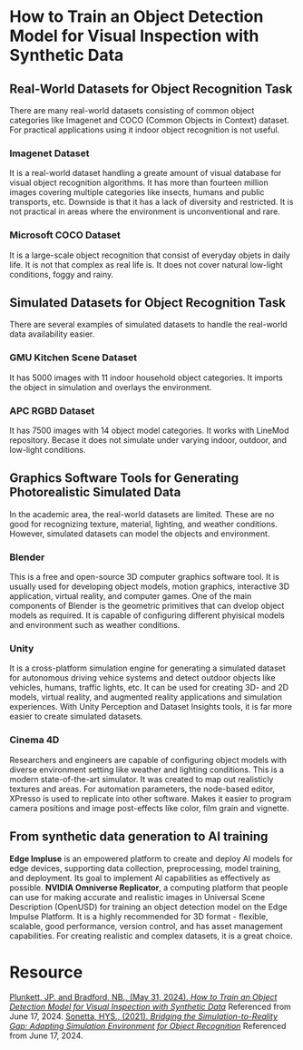 # How to Train an Object Detection Model for Visual Inspection with Synthetic Data

## Real-World Datasets for Object Recognition Task
There are many real-world datasets consisting of common object categories like Imagenet and COCO (Common Objects in Context) dataset. For practical applications using it indoor object recognition is not useful.

### Imagenet Dataset
It is a real-world dataset handling a greate amount of visual database for visual object recognition algorithms. It has more than fourteen million images covering multiple categories like insects, humans and public transports, etc. Downside is that it has a lack of diversity and restricted. It is not practical in areas where the environment is unconventional and rare.

### Microsoft COCO Dataset
It is a large-scale object recognition that consist of everyday objets in daily life. It is not that complex as real life is. It does not cover natural low-light conditions, foggy and rainy.

## Simulated Datasets for Object Recognition Task
There are several examples of simulated datasets to handle the real-world data availability easier.

### GMU Kitchen Scene Dataset
It has 5000 images with 11 indoor household object categories. It imports the object in simulation and overlays the environment.

### APC RGBD Dataset
It has 7500 images with 14 object model categories. It works with LineMod repository. Becase it does not simulate under varying indoor, outdoor, and low-light conditions.

## Graphics Software Tools for Generating Photorealistic Simulated Data
In the academic area, the real-world datasets are limited. These are no good for recognizing texture, material, lighting, and weather conditions. However, simulated datasets can model the objects and environment.

### Blender
This is a free and open-source 3D computer graphics software tool. It is usually used for developing object models, motion graphics, interactive 3D application, virtual reality, and computer games. One of the main components of Blender is the geometric primitives that can dvelop object models as required. It is capable of configuring different phyisical models and environment such as weather conditions.

### Unity
It is a cross-platform simulation engine for generating a simulated dataset for autonomous driving vehice systems and detect outdoor objects like vehicles, humans, traffic lights, etc. It can be used for creating 3D- and 2D models, virtual reality, and augmented reality applications and simulation experiences. With Unity Perception and Dataset Insights tools, it is far more easier to create simulated datasets.

### Cinema 4D
Researchers and engineers are capable of configuring object models with diverse environment setting like weather and lighting conditions. This is a modern state-of-the-art simulator. It was created to map out realisticly textures and areas. For automation parameters, the node-based editor, XPresso is used to replicate into other software. Makes it easier to program camera positions and image post-effects like color, film grain and vignette.

## From synthetic data generation to AI training
**Edge Impluse** is an empowered platform to create and deploy AI models for edge devices, supporting data collection, preprocessing, model training, and deployment. Its goal to implement AI capabilities as effectively as possible.
**NVIDIA Omniverse Replicator**, a computing platform that people can use for making accurate and realistic images in Universal Scene Description (OpenUSD) for training an object detection model on the Edge Impulse Platform. It is a highly recommended for 3D format - flexible, scalable, good performance, version control, and has asset management capabilities. For creating realistic and complex datasets, it is a great choice.

# Resource
[Plunkett, JP. and Bradford, NB., (May 31, 2024). _How to Train an Object Detection Model for Visual Inspection with Synthetic Data_](https://developer.nvidia.com/blog/how-to-train-an-object-detection-model-for-visual-inspection-with-synthetic-data/) Referenced from June 17, 2024.
[Sonetta, HYS., (2021). _Bridging the Simulation-to-Reality Gap: Adapting Simulation Environment for Object Recognition_](chrome-extension://efaidnbmnnnibpcajpcglclefindmkaj/https://scholar.uwindsor.ca/cgi/viewcontent.cgi?article=9836&context=etd) Referenced from June 17, 2024.